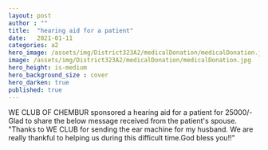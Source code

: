 ```yaml
---
layout: post
author : ""
title:  "hearing aid for a patient"
date:   2021-01-11
categories: a2
hero_image: /assets/img/District323A2/medicalDonation/medicalDonation.jpg
image: /assets/img/District323A2/medicalDonation/medicalDonation.jpg
hero_height: is-medium
hero_background_size : cover
hero_darken: true
published: true
---
```


WE CLUB OF CHEMBUR sponsored a hearing aid for a patient for 25000/-             Glad to share the below message received from the patient's spouse.                              "Thanks to WE CLUB for sending the ear machine for my husband. We are really thankful to  helping us during this difficult time.God bless you!!"
<!-- {% include image-gallery.html folder="/assets/img/District323A2/medicalDonation/" %} -->